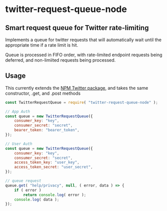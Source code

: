 # twitter-request-queue-node

## Smart request queue for Twitter rate-limiting
Implements a queue for twitter requests that will automatically wait until the appropriate time if a rate limit is hit.

Queue is processed in FIFO order, with rate-limited endpoint requests being deferred, and non-limiited requests being processed.

## Usage
This currently extends the [NPM Twitter package](https://github.com/desmondmorris/node-twitter), and takes the same constructor, .get, and .post methods

```js
const TwitterRequestQueue = require( "twitter-request-queue-node" );

// App Auth
const queue = new TwitterRequestQueue({
	consumer_key: "key",
	consumer_secret: "secret",
	bearer_token: "bearer_token",
});

// User Auth
const queue = new TwitterRequestQueue({
	consumer_key: "key",
	consumer_secret: "secret",
	access_token_key: "user_key",
	access_token_secret: "user_secret",
});

// queue request
queue.get( "help/privacy", null, ( error, data ) => {
	if ( error )
		return console.log( error );
	console.log( data );
});
```
